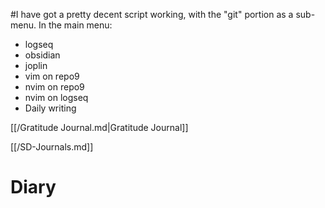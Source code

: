 #I have got a pretty decent script working, with the "git" portion as a sub-menu. In the main menu:

- logseq
- obsidian
- joplin
- vim on repo9
- nvim on repo9
- nvim on logseq
- Daily writing

[[/Gratitude Journal.md|Gratitude Journal]]

[[/SD-Journals.md]] 

# Diary 
 

